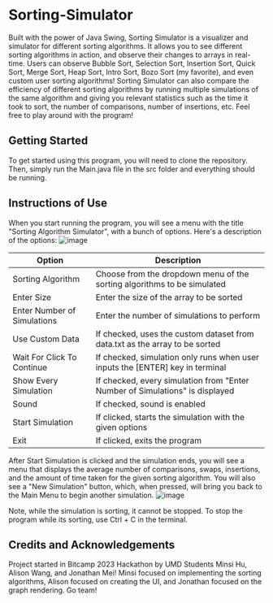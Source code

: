 # Sorting-Simulator
Built with the power of Java Swing, Sorting Simulator is a visualizer and simulator for different sorting algorithms. It allows you to see different sorting algorithms in action, and observe their changes to arrays in real-time. Users can observe Bubble Sort, Selection Sort, Insertion Sort, Quick Sort, Merge Sort, Heap Sort, Intro Sort, Bozo Sort (my favorite), and even custom user sorting algorithms! Sorting Simulator can also compare the efficiency of different sorting algorithms by running multiple simulations of the same algorithm and giving you relevant statistics such as the time it took to sort, the number of comparisons, number of insertions, etc. Feel free to play around with the program!

## Getting Started
To get started using this program, you will need to clone the repository. Then, simply run the Main.java file in the src folder and everything should be running. 

## Instructions of Use
When you start running the program, you will see a menu with the title "Sorting Algorithm Simulator", with a bunch of options. Here's a description of the options:
![image](https://user-images.githubusercontent.com/101283845/233898861-b93d19e5-e549-4cac-af8a-980eb18d5844.png)

| Option | Description |
| --- | --- |
| Sorting Algorithm | Choose from the dropdown menu of the sorting algorithms to be simulated |
| Enter Size | Enter the size of the array to be sorted |
| Enter Number of Simulations | Enter the number of simulations to perform |
| Use Custom Data | If checked, uses the custom dataset from data.txt as the array to be sorted |
| Wait For Click To Continue | If checked, simulation only runs when user inputs the [ENTER] key in terminal |
| Show Every Simulation | If checked, every simulation from "Enter Number of Simulations" is displayed |
| Sound | If checked, sound is enabled |
| Start Simulation | If clicked, starts the simulation with the given options |
| Exit | If clicked, exits the program |

After Start Simulation is clicked and the simulation ends, you will see a menu that displays the average number of comparisons, swaps, insertions, and the amount of time taken for the given sorting algorithm. You will also see a "New Simulation" button, which, when pressed, will bring you back to the Main Menu to begin another simulation. 
![image](https://user-images.githubusercontent.com/101283845/233898929-65c0d341-6c32-41b9-84f3-05aaa1382f05.png)

Note, while the simulation is sorting, it cannot be stopped. To stop the program while its sorting, use Ctrl + C in the terminal.

## Credits and Acknowledgements
Project started in Bitcamp 2023 Hackathon by UMD Students Minsi Hu, Alison Wang, and Jonathan Mei! Minsi focused on implementing the sorting algorithms, Alison focused on creating the UI, and Jonathan focused on the graph rendering. Go team!
